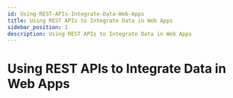 ```yaml
---
id: Using-REST-APIs-Integrate-Data-Web-Apps
title: Using REST APIs to Integrate Data in Web Apps
sidebar_position: 1
description: Using REST APIs to Integrate Data in Web Apps
---
```


# Using REST APIs to Integrate Data in Web Apps

